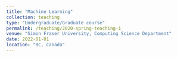 ```yaml
---
title: "Machine Learning"
collection: teaching
type: "Undergraduate/Graduate course"
permalink: /teaching/2020-spring-teaching-1
venue: "Simon Fraser University, Computing Science Department"
date: 2022-01-01
location: "BC, Canada"
---
```


